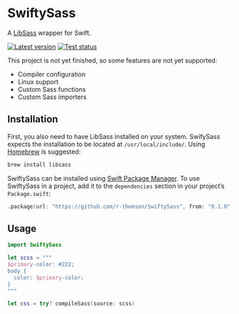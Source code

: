 # SwiftySass

A [LibSass](https://github.com/sass/libsass) wrapper for Swift.

[![Latest version](https://img.shields.io/github/v/tag/r-thomson/SwiftySass?sort=semver&label=Latest&style=for-the-badge)](https://github.com/r-thomson/SwiftySass/releases)
[![Test status](https://img.shields.io/github/workflow/status/r-thomson/SwiftySass/Swift?label=Tests&style=for-the-badge)](https://github.com/r-thomson/SwiftySass/actions)

This project is not yet finished, so some features are not yet supported:

- Compiler configuration
- Linux support
- Custom Sass functions
- Custom Sass importers

## Installation

First, you also need to have LibSass installed on your system. SwifySass expects the installation to be located at `/usr/local/include/`. Using [Homebrew](https://brew.sh) is suggested:

```sh
brew install libsass
```

SwiftySass can be installed using [Swift Package Manager](https://swift.org/package-manager/). To use SwiftySass in a project, add it to the `dependencies` section in your project’s `Package.swift`:

```swift
.package(url: "https://github.com/r-thomson/SwiftySass", from: "0.1.0")
```

## Usage

```swift
import SwiftySass

let scss = """
$primary-color: #222;
body {
  color: $primary-color;
}
"""

let css = try? compileSass(source: scss)
```
